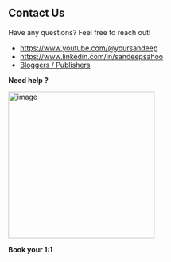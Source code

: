 ## Contact Us
Have any questions? Feel free to reach out!  

- https://www.youtube.com/@yoursandeep
- https://www.linkedin.com/in/sandeepsahoo
- [Bloggers / Publishers](https://topmate.io/ersandeep/644263)

**Need help ?**

  <a href="https://topmate.io/ersandeep/644263" target="_blank">
    <img width="294" alt="image" src="https://github.com/sandipsahoo2k2/my/assets/5547869/c86cbcfc-ae0e-4105-8dee-bb25b3e32a2c">
  </a>
  
  **Book your 1:1**

